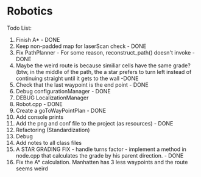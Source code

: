 # Robotics
Todo List:
  1. Finish A* - DONE
  2. Keep non-padded map for laserScan check - DONE
  3. Fix PathPlanner - For some reason, reconstruct_path() doesn't invoke - DONE
  4. Maybe the weird route is because similiar cells have the same grade? 
     (btw, in the middle of the path, the a star prefers to turn left instead of continuing straight until it gets to the wall       -DONE
  5. Check that the last waypoint is the end point - DONE
  6. Debug configurationManager - DONE
  7. DEBUG LocalizationManager
  8. Robot.cpp - DONE
  9. Create a goToWayPointPlan - DONE
  10. Add console prints
  11. Add the png and conf file to the project (as resources) - DONE
  12. Refactoring (Standardization)
  13. Debug
  14. Add notes to all class files
  15. A STAR GRADING FIX - handle turns factor - implement a method in node.cpp that calculates the grade by his parent           direction. - DONE
  16. Fix the A* calculation. Manhatten has 3 less waypoints and the route seems weird

